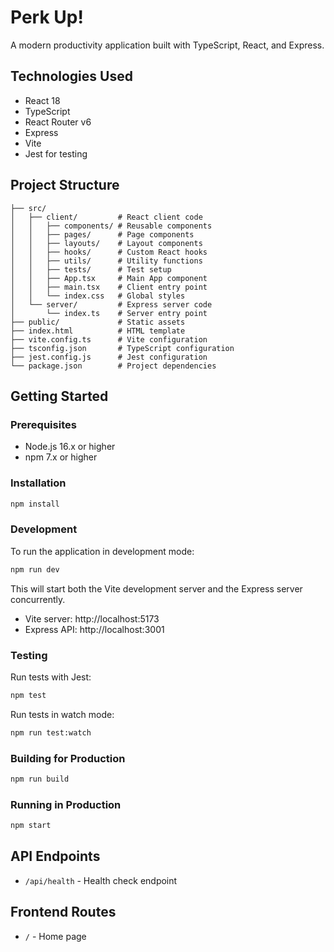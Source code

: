# Perk Up!

A modern productivity application built with TypeScript, React, and Express.

## Technologies Used

- React 18
- TypeScript
- React Router v6
- Express
- Vite
- Jest for testing

## Project Structure

```
├── src/
│   ├── client/         # React client code
│   │   ├── components/ # Reusable components
│   │   ├── pages/      # Page components
│   │   ├── layouts/    # Layout components
│   │   ├── hooks/      # Custom React hooks
│   │   ├── utils/      # Utility functions
│   │   ├── tests/      # Test setup
│   │   ├── App.tsx     # Main App component
│   │   ├── main.tsx    # Client entry point
│   │   └── index.css   # Global styles
│   └── server/         # Express server code
│       └── index.ts    # Server entry point
├── public/             # Static assets
├── index.html          # HTML template
├── vite.config.ts      # Vite configuration
├── tsconfig.json       # TypeScript configuration
├── jest.config.js      # Jest configuration
└── package.json        # Project dependencies
```

## Getting Started

### Prerequisites

- Node.js 16.x or higher
- npm 7.x or higher

### Installation

```bash
npm install
```

### Development

To run the application in development mode:

```bash
npm run dev
```

This will start both the Vite development server and the Express server concurrently.

- Vite server: http://localhost:5173
- Express API: http://localhost:3001

### Testing

Run tests with Jest:

```bash
npm test
```

Run tests in watch mode:

```bash
npm run test:watch
```

### Building for Production

```bash
npm run build
```

### Running in Production

```bash
npm start
```

## API Endpoints

- `/api/health` - Health check endpoint

## Frontend Routes

- `/` - Home page 